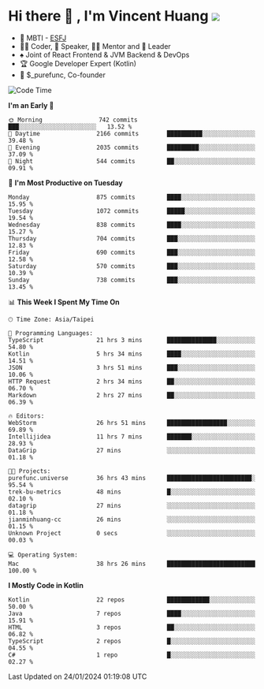 # Hi there 👋 , I'm Vincent Huang ![](https://komarev.com/ghpvc/?username=Jian-Min-Huang)
- 👀 MBTI - [ESFJ](https://www.16personalities.com/esfj-personality)
- 👨‍💻 Coder, 🎤 Speaker, 👨‍🏫 Mentor and 🚀 Leader
- ♠️ Joint of React Frontend & JVM Backend & DevOps
- 🏆 Google Developer Expert (Kotlin)
- 💼 $_purefunc, Co-founder

<!--START_SECTION:waka-->
![Code Time](http://img.shields.io/badge/Code%20Time-3%2C307%20hrs%2022%20mins-blue)

**I'm an Early 🐤** 

```text
🌞 Morning                742 commits         ███░░░░░░░░░░░░░░░░░░░░░░   13.52 % 
🌆 Daytime                2166 commits        ██████████░░░░░░░░░░░░░░░   39.48 % 
🌃 Evening                2035 commits        █████████░░░░░░░░░░░░░░░░   37.09 % 
🌙 Night                  544 commits         ██░░░░░░░░░░░░░░░░░░░░░░░   09.91 % 
```
📅 **I'm Most Productive on Tuesday** 

```text
Monday                   875 commits         ████░░░░░░░░░░░░░░░░░░░░░   15.95 % 
Tuesday                  1072 commits        █████░░░░░░░░░░░░░░░░░░░░   19.54 % 
Wednesday                838 commits         ████░░░░░░░░░░░░░░░░░░░░░   15.27 % 
Thursday                 704 commits         ███░░░░░░░░░░░░░░░░░░░░░░   12.83 % 
Friday                   690 commits         ███░░░░░░░░░░░░░░░░░░░░░░   12.58 % 
Saturday                 570 commits         ███░░░░░░░░░░░░░░░░░░░░░░   10.39 % 
Sunday                   738 commits         ███░░░░░░░░░░░░░░░░░░░░░░   13.45 % 
```


📊 **This Week I Spent My Time On** 

```text
🕑︎ Time Zone: Asia/Taipei

💬 Programming Languages: 
TypeScript               21 hrs 3 mins       ██████████████░░░░░░░░░░░   54.80 % 
Kotlin                   5 hrs 34 mins       ████░░░░░░░░░░░░░░░░░░░░░   14.51 % 
JSON                     3 hrs 51 mins       ███░░░░░░░░░░░░░░░░░░░░░░   10.06 % 
HTTP Request             2 hrs 34 mins       ██░░░░░░░░░░░░░░░░░░░░░░░   06.70 % 
Markdown                 2 hrs 27 mins       ██░░░░░░░░░░░░░░░░░░░░░░░   06.39 % 

🔥 Editors: 
WebStorm                 26 hrs 51 mins      █████████████████░░░░░░░░   69.89 % 
Intellijidea             11 hrs 7 mins       ███████░░░░░░░░░░░░░░░░░░   28.93 % 
DataGrip                 27 mins             ░░░░░░░░░░░░░░░░░░░░░░░░░   01.18 % 

🐱‍💻 Projects: 
purefunc.universe        36 hrs 43 mins      ████████████████████████░   95.54 % 
trek-bu-metrics          48 mins             █░░░░░░░░░░░░░░░░░░░░░░░░   02.10 % 
datagrip                 27 mins             ░░░░░░░░░░░░░░░░░░░░░░░░░   01.18 % 
jianminhuang-cc          26 mins             ░░░░░░░░░░░░░░░░░░░░░░░░░   01.15 % 
Unknown Project          0 secs              ░░░░░░░░░░░░░░░░░░░░░░░░░   00.03 % 

💻 Operating System: 
Mac                      38 hrs 26 mins      █████████████████████████   100.00 % 
```

**I Mostly Code in Kotlin** 

```text
Kotlin                   22 repos            ████████████░░░░░░░░░░░░░   50.00 % 
Java                     7 repos             ████░░░░░░░░░░░░░░░░░░░░░   15.91 % 
HTML                     3 repos             ██░░░░░░░░░░░░░░░░░░░░░░░   06.82 % 
TypeScript               2 repos             █░░░░░░░░░░░░░░░░░░░░░░░░   04.55 % 
C#                       1 repo              █░░░░░░░░░░░░░░░░░░░░░░░░   02.27 % 
```




 Last Updated on 24/01/2024 01:19:08 UTC
<!--END_SECTION:waka-->
